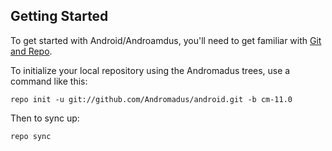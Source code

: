 Getting Started
---------------

To get started with Android/Androamdus, you'll need to get
familiar with [Git and Repo](http://source.android.com/download/using-repo).

To initialize your local repository using the Andromadus trees, use a command like this:

    repo init -u git://github.com/Andromadus/android.git -b cm-11.0

Then to sync up:

    repo sync
